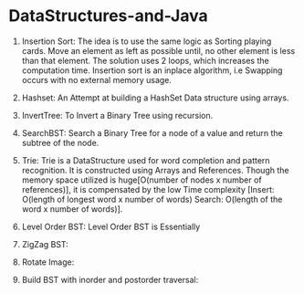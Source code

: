# DataStructures-and-Java

1. Insertion Sort:
  The idea is to use the same logic as Sorting playing cards. Move an element as left as possible until, no other element is less than that element.  The solution uses 2 loops, which increases the computation time. Insertion sort is an inplace algorithm, i.e Swapping occurs with no external memory usage.
  
2. Hashset:
  An Attempt at building a HashSet Data structure using arrays.

3. InvertTree:
  To Invert a Binary Tree using recursion.  
  
 4. SearchBST:
  Search a Binary Tree for a node of a value and return the subtree of the node.

5. Trie:
  Trie is a DataStructure used for word completion and pattern recognition. It is constructed using Arrays and References. Though the memory space utilized is huge[O(number of nodes x number of references)], it is compensated by the low Time complexity [Insert: O(length of longest word x number of words) Search: O(length of the word x number of words)].

6. Level Order BST:
  Level Order BST is Essentially 
  
 7. ZigZag BST:
 
 8. Rotate Image:
 
 9. Build BST with inorder and postorder traversal:
